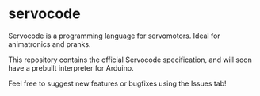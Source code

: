# servocode
Servocode is a programming language for servomotors. Ideal for animatronics and pranks.

This repository contains the official Servocode specification, and will soon have a prebuilt interpreter for Arduino.

Feel free to suggest new features or bugfixes using the Issues tab!
